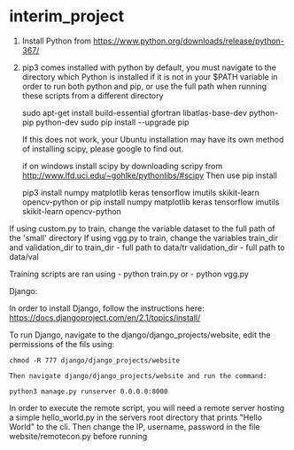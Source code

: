 # interim_project



1. Install Python from https://www.python.org/downloads/release/python-367/
2. pip3 comes installed with python by default, you must navigate to the directory which Python is installed if it is not in your
   $PATH variable in order to run both python and pip, or use the full path when running these scripts from a different directory

	sudo apt-get install build-essential gfortran libatlas-base-dev python-pip python-dev
	sudo pip install --upgrade pip

	If this does not work, your Ubuntu installation may have its own method of installing scipy, please google to find out.
	
	if on windows install scipy by downloading scripy from http://www.lfd.uci.edu/~gohlke/pythonlibs/#scipy
	Then use
	pip install <Scipy whl file here>


   pip3 install numpy matplotlib keras tensorflow imutils skikit-learn opencv-python 
   or
   pip install numpy matplotlib keras tensorflow imutils skikit-learn opencv-python 


If using custom.py to train, change the variable dataset to the full path of the 'small' directory
If using vgg.py to train, change the variables train_dir and validation_dir to
train_dir - full path to data/tr
validation_dir - full path to data/val

Training scripts are ran using 
	- python train.py 
	or 
	- python vgg.py




Django:

In order to install Django, follow the instructions here:
https://docs.djangoproject.com/en/2.1/topics/install/

To run Django, navigate to the django/django_projects/website, edit the permissions of the fils using:

	chmod -R 777 django/django_projects/website

	Then navigate django/django_projects/website and run the command:
	
	python3 manage.py runserver 0.0.0.0:8000

In order to execute the remote script, you will need a remote server hosting a simple hello_world.py in the servers root directory
that prints "Hello World" to the cli.
Then change the IP, username, password in the file website/remotecon.py before running



